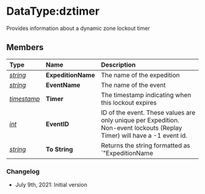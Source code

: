 # DataType:dztimer

Provides information about a dynamic zone lockout timer

## Members

| Type | Name | Description |
| :--- | :--- | :--- |
| [_string_](datatype-string.md) | **ExpeditionName** | The name of the expedition |
| [_string_](datatype-string.md) | **EventName** | The name of the event |
| [_timestamp_](datatype-timestamp.md) | **Timer** | The timestamp indicating when this lockout expires |
| [_int_](datatype-int.md) | **EventID** | ID of the event. These values are only unique per Expedition. Non-event lockouts (Replay Timer) will have a -1 event id. |
| [_string_](datatype-string.md) | **To String** | Returns the string formatted as `"ExpeditionName|EventName"` |

### Changelog

* July 9th, 2021: Initial version



